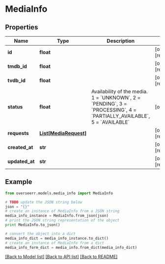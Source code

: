 # MediaInfo


## Properties

Name | Type | Description | Notes
------------ | ------------- | ------------- | -------------
**id** | **float** |  | [optional] [readonly] 
**tmdb_id** | **float** |  | [optional] [readonly] 
**tvdb_id** | **float** |  | [optional] [readonly] 
**status** | **float** | Availability of the media. 1 &#x3D; &#x60;UNKNOWN&#x60;, 2 &#x3D; &#x60;PENDING&#x60;, 3 &#x3D; &#x60;PROCESSING&#x60;, 4 &#x3D; &#x60;PARTIALLY_AVAILABLE&#x60;, 5 &#x3D; &#x60;AVAILABLE&#x60; | [optional] 
**requests** | [**List[MediaRequest]**](MediaRequest.md) |  | [optional] [readonly] 
**created_at** | **str** |  | [optional] [readonly] 
**updated_at** | **str** |  | [optional] [readonly] 

## Example

```python
from overseerr.models.media_info import MediaInfo

# TODO update the JSON string below
json = "{}"
# create an instance of MediaInfo from a JSON string
media_info_instance = MediaInfo.from_json(json)
# print the JSON string representation of the object
print MediaInfo.to_json()

# convert the object into a dict
media_info_dict = media_info_instance.to_dict()
# create an instance of MediaInfo from a dict
media_info_form_dict = media_info.from_dict(media_info_dict)
```
[[Back to Model list]](../README.md#documentation-for-models) [[Back to API list]](../README.md#documentation-for-api-endpoints) [[Back to README]](../README.md)


